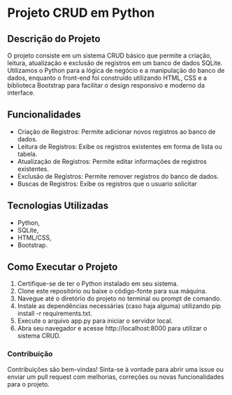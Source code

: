 
# Projeto CRUD em Python


## Descrição do Projeto
O projeto consiste em um sistema CRUD básico que permite a criação, leitura, atualização e exclusão de registros em um banco de dados SQLite. Utilizamos o Python para a lógica de negócio e a manipulação do banco de dados, enquanto o front-end foi construído utilizando HTML, CSS e a biblioteca Bootstrap para facilitar o design responsivo e moderno da interface.

## Funcionalidades
- Criação de Registros: Permite adicionar novos registros ao banco de dados.
- Leitura de Registros: Exibe os registros existentes em forma de lista ou tabela.
- Atualização de Registros: Permite editar informações de registros existentes.
- Exclusão de Registros: Permite remover registros do banco de dados.
- Buscas de Registros: Exibe os registros que o usuario solicitar

## Tecnologias Utilizadas
- Python,
- SQLite,
- HTML/CSS,
- Bootstrap.

## Como Executar o Projeto
1. Certifique-se de ter o Python instalado em seu sistema.
2. Clone este repositório ou baixe o código-fonte para sua máquina.
3. Navegue até o diretório do projeto no terminal ou prompt de comando.
4. Instale as dependências necessárias (caso haja alguma) utilizando pip install -r requirements.txt.
5. Execute o arquivo app.py para iniciar o servidor local.
6. Abra seu navegador e acesse http://localhost:8000 para utilizar o sistema CRUD.

### Contribuição
Contribuições são bem-vindas! Sinta-se à vontade para abrir uma issue ou enviar um pull request com melhorias, correções ou novas funcionalidades para o projeto.

